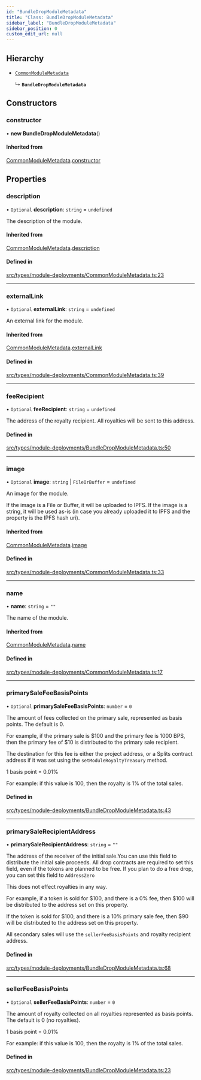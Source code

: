 ```yaml
---
id: "BundleDropModuleMetadata"
title: "Class: BundleDropModuleMetadata"
sidebar_label: "BundleDropModuleMetadata"
sidebar_position: 0
custom_edit_url: null
---
```


## Hierarchy

- [`CommonModuleMetadata`](CommonModuleMetadata)

  ↳ **`BundleDropModuleMetadata`**

## Constructors

### constructor

• **new BundleDropModuleMetadata**()

#### Inherited from

[CommonModuleMetadata](CommonModuleMetadata).[constructor](CommonModuleMetadata#constructor)

## Properties

### description

• `Optional` **description**: `string` = `undefined`

The description of the module.

#### Inherited from

[CommonModuleMetadata](CommonModuleMetadata).[description](CommonModuleMetadata#description)

#### Defined in

[src/types/module-deployments/CommonModuleMetadata.ts:23](https://github.com/PrasoonPratham/nftlabs-sdk-ts/blob/bd3e5c6/src/types/module-deployments/CommonModuleMetadata.ts#L23)

___

### externalLink

• `Optional` **externalLink**: `string` = `undefined`

An external link for the module.

#### Inherited from

[CommonModuleMetadata](CommonModuleMetadata).[externalLink](CommonModuleMetadata#externallink)

#### Defined in

[src/types/module-deployments/CommonModuleMetadata.ts:39](https://github.com/PrasoonPratham/nftlabs-sdk-ts/blob/bd3e5c6/src/types/module-deployments/CommonModuleMetadata.ts#L39)

___

### feeRecipient

• `Optional` **feeRecipient**: `string` = `undefined`

The address of the royalty recipient. All royalties will be sent
to this address.

#### Defined in

[src/types/module-deployments/BundleDropModuleMetadata.ts:50](https://github.com/PrasoonPratham/nftlabs-sdk-ts/blob/bd3e5c6/src/types/module-deployments/BundleDropModuleMetadata.ts#L50)

___

### image

• `Optional` **image**: `string` \| `FileOrBuffer` = `undefined`

An image for the module.

If the image is a File or Buffer, it will be uploaded to IPFS.
If the image is a string, it will be used as-is (in case you already uploaded it to IPFS
and the property is the IPFS hash uri).

#### Inherited from

[CommonModuleMetadata](CommonModuleMetadata).[image](CommonModuleMetadata#image)

#### Defined in

[src/types/module-deployments/CommonModuleMetadata.ts:33](https://github.com/PrasoonPratham/nftlabs-sdk-ts/blob/bd3e5c6/src/types/module-deployments/CommonModuleMetadata.ts#L33)

___

### name

• **name**: `string` = `""`

The name of the module.

#### Inherited from

[CommonModuleMetadata](CommonModuleMetadata).[name](CommonModuleMetadata#name)

#### Defined in

[src/types/module-deployments/CommonModuleMetadata.ts:17](https://github.com/PrasoonPratham/nftlabs-sdk-ts/blob/bd3e5c6/src/types/module-deployments/CommonModuleMetadata.ts#L17)

___

### primarySaleFeeBasisPoints

• `Optional` **primarySaleFeeBasisPoints**: `number` = `0`

The amount of fees collected on the primary sale, represented as basis points. The default is 0.

For example, if the primary sale is $100 and the primary fee is 1000 BPS, then the primary fee of $10
is distributed to the primary sale recipient.

The destination for this fee is either the project address, or a Splits contract address
if it was set using the `setModuleRoyaltyTreasury` method.

1 basis point = 0.01%

For example: if this value is 100, then the royalty is 1% of the total sales.

#### Defined in

[src/types/module-deployments/BundleDropModuleMetadata.ts:43](https://github.com/PrasoonPratham/nftlabs-sdk-ts/blob/bd3e5c6/src/types/module-deployments/BundleDropModuleMetadata.ts#L43)

___

### primarySaleRecipientAddress

• **primarySaleRecipientAddress**: `string` = `""`

The address of the receiver of the initial sale.You can use this field to
distribute the initial sale proceeds. All drop contracts are required to set this field,
even if the tokens are planned to be free. If you plan to do a free drop, you can set this
field to `AddressZero`

This does not effect royalties in any way.

For example, if a token is sold for $100, and there is a 0% fee,
then $100 will be distributed to the address set on this property.

If the token is sold for $100, and there is a 10% primary sale fee,
then $90 will be distributed to the address set on this property.

All secondary sales will use the `sellerFeeBasisPoints` and royalty recipient address.

#### Defined in

[src/types/module-deployments/BundleDropModuleMetadata.ts:68](https://github.com/PrasoonPratham/nftlabs-sdk-ts/blob/bd3e5c6/src/types/module-deployments/BundleDropModuleMetadata.ts#L68)

___

### sellerFeeBasisPoints

• `Optional` **sellerFeeBasisPoints**: `number` = `0`

The amount of royalty collected on all royalties represented as basis points.
The default is 0 (no royalties).

1 basis point = 0.01%

For example: if this value is 100, then the royalty is 1% of the total sales.

#### Defined in

[src/types/module-deployments/BundleDropModuleMetadata.ts:23](https://github.com/PrasoonPratham/nftlabs-sdk-ts/blob/bd3e5c6/src/types/module-deployments/BundleDropModuleMetadata.ts#L23)
